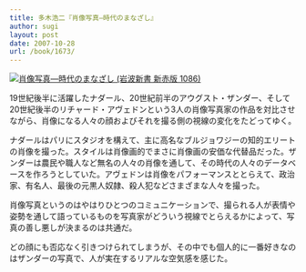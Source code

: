 ```yaml
---
title: 多木浩二『肖像写真―時代のまなざし』
author: sugi
layout: post
date: 2007-10-28
url: /book/1673/
---
```

<a href="http://www.amazon.co.jp/exec/obidos/ASIN/4004310865/chezsugi-22/ref=nosim/" name="amazletlink" target="_blank"><img src="http://i2.wp.com/ecx.images-amazon.com/images/I/31BxcxSKR5L.SL160.jpg?w=660" alt="肖像写真―時代のまなざし (岩波新書 新赤版 1086)" class="alignleft" data-recalc-dims="1" /></a>

19世紀後半に活躍したナダール、20世紀前半のアウグスト・ザンダー、そして20世紀後半のリチャード・アヴェドンという3人の肖像写真家の作品を対比させながら、肖像になる人々の顔およびそれを撮る側の視線の変化をたどってゆく。

ナダールはパリにスタジオを構えて、主に高名なブルジョワジーの知的エリートの肖像を撮った。スタイルは肖像画的でまさに肖像画の安価な代替品だった。ザンダーは農民や職人など無名の人々の肖像を通して、その時代の人々のデータベースを作ろうとしていた。アヴェドンは肖像をパフォーマンスととらえて、政治家、有名人、最後の元黒人奴隷、殺人犯などさまざまな人々を撮った。

肖像写真というのはやはりひとつのコミュニケーションで、撮られる人が表情や姿勢を通して語っているものを写真家がどういう視線でとらえるかによって、写真の善し悪しが決まるのは共通だ。

どの顔にも否応なく引きつけられてしまうが、その中でも個人的に一番好きなのはザンダーの写真で、人が実在するリアルな空気感を感じた。

